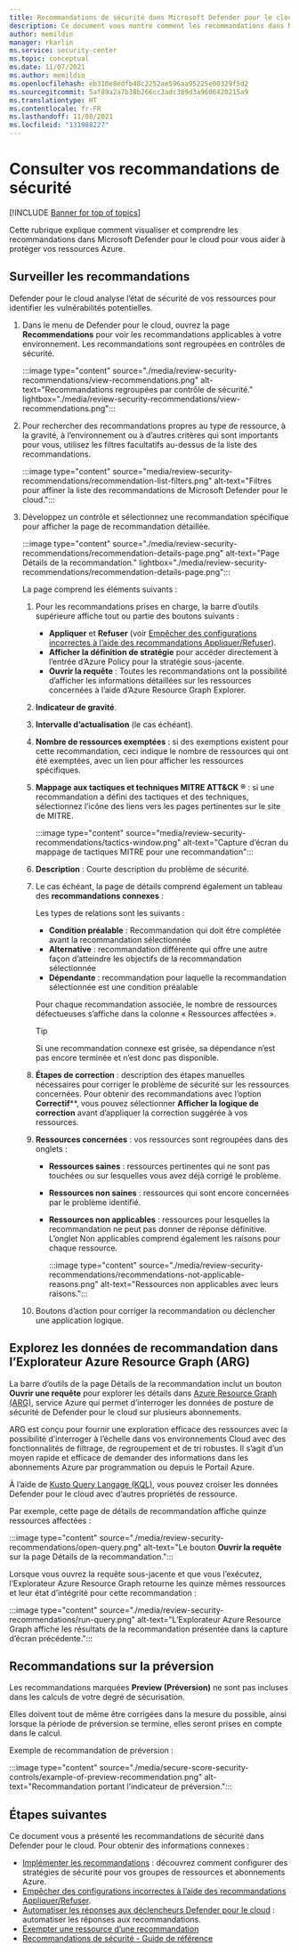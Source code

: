 ```yaml
---
title: Recommandations de sécurité dans Microsoft Defender pour le cloud
description: Ce document vous montre comment les recommandations dans Microsoft Defender pour le cloud peuvent vous aider à protéger vos ressources Azure et à rester en conformité avec les stratégies de sécurité.
author: memildin
manager: rkarlin
ms.service: security-center
ms.topic: conceptual
ms.date: 11/07/2021
ms.author: memildin
ms.openlocfilehash: eb310e8edfb48c2252ae596aa95225e00329f5d2
ms.sourcegitcommit: 5af89a2a7b38b266cc3adc389d3a9606420215a9
ms.translationtype: HT
ms.contentlocale: fr-FR
ms.lasthandoff: 11/08/2021
ms.locfileid: "131988227"
---
```

# <a name="review-your-security-recommendations"></a>Consulter vos recommandations de sécurité

[!INCLUDE [Banner for top of topics](./includes/banner.md)]

Cette rubrique explique comment visualiser et comprendre les recommandations dans Microsoft Defender pour le cloud pour vous aider à protéger vos ressources Azure.

## <a name="monitor-recommendations"></a>Surveiller les recommandations <a name="monitor-recommendations"></a>

Defender pour le cloud analyse l’état de sécurité de vos ressources pour identifier les vulnérabilités potentielles. 

1. Dans le menu de Defender pour le cloud, ouvrez la page **Recommendations** pour voir les recommandations applicables à votre environnement. Les recommandations sont regroupées en contrôles de sécurité.

    :::image type="content" source="./media/review-security-recommendations/view-recommendations.png" alt-text="Recommandations regroupées par contrôle de sécurité." lightbox="./media/review-security-recommendations/view-recommendations.png":::

1. Pour rechercher des recommandations propres au type de ressource, à la gravité, à l’environnement ou à d’autres critères qui sont importants pour vous, utilisez les filtres facultatifs au-dessus de la liste des recommandations.

    :::image type="content" source="media/review-security-recommendations/recommendation-list-filters.png" alt-text="Filtres pour affiner la liste des recommandations de Microsoft Defender pour le cloud.":::

1. Développez un contrôle et sélectionnez une recommandation spécifique pour afficher la page de recommandation détaillée.

    :::image type="content" source="./media/review-security-recommendations/recommendation-details-page.png" alt-text="Page Détails de la recommandation." lightbox="./media/review-security-recommendations/recommendation-details-page.png":::

    La page comprend les éléments suivants :

    1. Pour les recommandations prises en charge, la barre d’outils supérieure affiche tout ou partie des boutons suivants :
        - **Appliquer** et **Refuser** (voir [Empêcher des configurations incorrectes à l’aide des recommandations Appliquer/Refuser](prevent-misconfigurations.md)).
        - **Afficher la définition de stratégie** pour accéder directement à l’entrée d’Azure Policy pour la stratégie sous-jacente.
        - **Ouvrir la requête** : Toutes les recommandations ont la possibilité d’afficher les informations détaillées sur les ressources concernées à l’aide d’Azure Resource Graph Explorer.
    1. **Indicateur de gravité**.
    1. **Intervalle d’actualisation** (le cas échéant).
    1. **Nombre de ressources exemptées** : si des exemptions existent pour cette recommandation, ceci indique le nombre de ressources qui ont été exemptées, avec un lien pour afficher les ressources spécifiques.
    1. **Mappage aux tactiques et techniques MITRE ATT&CK ®** : si une recommandation a défini des tactiques et des techniques, sélectionnez l’icône des liens vers les pages pertinentes sur le site de MITRE. 

        :::image type="content" source="media/review-security-recommendations/tactics-window.png" alt-text="Capture d’écran du mappage de tactiques MITRE pour une recommandation":::

    1. **Description** : Courte description du problème de sécurité.
    1. Le cas échéant, la page de détails comprend également un tableau des **recommandations connexes** :

        Les types de relations sont les suivants :

        - **Condition préalable** : Recommandation qui doit être complétée avant la recommandation sélectionnée
        - **Alternative** : recommandation différente qui offre une autre façon d’atteindre les objectifs de la recommandation sélectionnée
        - **Dépendante** : recommandation pour laquelle la recommandation sélectionnée est une condition préalable

        Pour chaque recommandation associée, le nombre de ressources défectueuses s’affiche dans la colonne « Ressources affectées ».

        > [!TIP]
        > Si une recommandation connexe est grisée, sa dépendance n’est pas encore terminée et n’est donc pas disponible.

    1. **Étapes de correction** : description des étapes manuelles nécessaires pour corriger le problème de sécurité sur les ressources concernées. Pour obtenir des recommandations avec l’option **Correctif****, vous pouvez sélectionner **Afficher la logique de correction** avant d’appliquer la correction suggérée à vos ressources.

    1. **Ressources concernées** : vos ressources sont regroupées dans des onglets :
        - **Ressources saines** : ressources pertinentes qui ne sont pas touchées ou sur lesquelles vous avez déjà corrigé le problème.
        - **Ressources non saines** : ressources qui sont encore concernées par le problème identifié.
        - **Ressources non applicables** : ressources pour lesquelles la recommandation ne peut pas donner de réponse définitive. L’onglet Non applicables comprend également les raisons pour chaque ressource. 

            :::image type="content" source="./media/review-security-recommendations/recommendations-not-applicable-reasons.png" alt-text="Ressources non applicables avec leurs raisons.":::
    1. Boutons d’action pour corriger la recommandation ou déclencher une application logique.

## <a name="review-recommendation-data-in-azure-resource-graph-explorer-arg"></a>Explorez les données de recommandation dans l’Explorateur Azure Resource Graph (ARG)

La barre d’outils de la page Détails de la recommandation inclut un bouton **Ouvrir une requête** pour explorer les détails dans [Azure Resource Graph (ARG)](../governance/resource-graph/index.yml), service Azure qui permet d’interroger les données de posture de sécurité de Defender pour le cloud sur plusieurs abonnements.

ARG est conçu pour fournir une exploration efficace des ressources avec la possibilité d’interroger à l’échelle dans vos environnements Cloud avec des fonctionnalités de filtrage, de regroupement et de tri robustes. Il s’agit d’un moyen rapide et efficace de demander des informations dans les abonnements Azure par programmation ou depuis le Portail Azure.

À l’aide de [Kusto Query Langage (KQL)](/azure/data-explorer/kusto/query/), vous pouvez croiser les données Defender pour le cloud avec d’autres propriétés de ressource.

Par exemple, cette page de détails de recommandation affiche quinze ressources affectées :

:::image type="content" source="./media/review-security-recommendations/open-query.png" alt-text="Le bouton **Ouvrir la requête** sur la page Détails de la recommandation.":::

Lorsque vous ouvrez la requête sous-jacente et que vous l’exécutez, l’Explorateur Azure Resource Graph retourne les quinze mêmes ressources et leur état d’intégrité pour cette recommandation : 

:::image type="content" source="./media/review-security-recommendations/run-query.png" alt-text="L’Explorateur Azure Resource Graph affiche les résultats de la recommandation présentée dans la capture d’écran précédente.":::

## <a name="preview-recommendations"></a>Recommandations sur la préversion

Les recommandations marquées **Preview (Préversion)** ne sont pas incluses dans les calculs de votre degré de sécurisation.

Elles doivent tout de même être corrigées dans la mesure du possible, ainsi lorsque la période de préversion se termine, elles seront prises en compte dans le calcul.

Exemple de recommandation de préversion :

:::image type="content" source="./media/secure-score-security-controls/example-of-preview-recommendation.png" alt-text="Recommandation portant l’indicateur de préversion.":::
 
## <a name="next-steps"></a>Étapes suivantes

Ce document vous a présenté les recommandations de sécurité dans Defender pour le cloud. Pour obtenir des informations connexes :

- [Implémenter les recommandations](implement-security-recommendations.md) : découvrez comment configurer des stratégies de sécurité pour vos groupes de ressources et abonnements Azure.
- [Empêcher des configurations incorrectes à l’aide des recommandations Appliquer/Refuser](prevent-misconfigurations.md).
- [Automatiser les réponses aux déclencheurs Defender pour le cloud](workflow-automation.md) : automatiser les réponses aux recommandations.
- [Exempter une ressource d’une recommandation](exempt-resource.md)
- [Recommandations de sécurité - Guide de référence](recommendations-reference.md)
